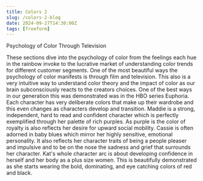 ```yaml
---
title: Colors 2
slug: /colors-2-blog
date: 2024-09-27T14:30:00Z
tags: [freeform]
---
```



Psychology of Color Through Television

These sections dive into the psychology of color from the feelings each hue in the rainbow invoke to the lucrative market of understanding color trends for different customer segments. One of the most beautiful ways the psychology of color manifests is through film and television. This also is a very intuitive way to understand color theory and the impact of color as our brain subconsciously reacts to the creators choices. One of the best ways in our generation this was demonstrated was in the HBO series Euphoria. Each character has very deliberate colors that make up their wardrobe and this even changes as characters develop and transition. Maddie is a strong, independent, hard to read and confident character which is perfectly exemplified through her palette of rich purples. As purple is the color of royalty is also reflects her desire for upward social mobility. Cassie is often adorned in baby blues which mirror her highly sensitive, emotional personality. It also reflects her character traits of being a people pleaser and impulsive and to be on the nose the sadness and grief that surrounds her character. Kat's whole character arc is about developing confidence in herself and her body as a plus size women. This is beautifully demonstrated as she starts wearing the bold, dominating, and eye catching colors of red and black.